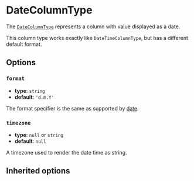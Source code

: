 <script setup>
    import ColumnTypeOptions from "./options/column.md";
</script>

# DateColumnType

The [`DateColumnType`](https://github.com/Kreyu/data-table-bundle/blob/main/src/Column/Type/DateColumnType.php) represents a column with value displayed as a date.

This column type works exactly like `DateTimeColumnType`, but has a different default format.

## Options

### `format`

- **type**: `string`
- **default**: `'d.m.Y'`

The format specifier is the same as supported by [date](https://www.php.net/date).

### `timezone`

- **type**: `null` or `string`
- **default**: `null`

A timezone used to render the date time as string.

## Inherited options

<ColumnTypeOptions/>
